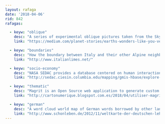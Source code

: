```yaml
---
layout: rafaga
date: '2018-04-06'
rid: 842
rafagas:

  - keyw: "oblique"
    desc: "A series of experimental oblique pictures taken from the SkySat satellite constellation to display our planet from a different angle "
    link: "https://medium.com/planet-stories/earths-wonders-like-you-ve-never-seen-them-before-ac9e2f39aa56"

  - keyw: "boundaries"
    desc: "How the boundary between Italy and their other Alpine neighbors is addressed, with perpetual snows and moving glaziers"
    link: "http://www.italianlimes.net/"

  - keyw: "socio-economy"
    desc: "NASA SEDAC provides a database centered on human interactions and environment to connect Earth and social sciences"
    link: "http://sedac.ciesin.columbia.edu/mapping/gmis-hbase/explore-view/"

  - keyw: "thematic"
    desc: "Magrit is an Open Source web application to generate custom thematic maps from any dataset"
    link: "http://cartonumerique.blogspot.com.es/2018/04/utiliser-magrit-dans-le-cadre-de-la.html"

  - keyw: "german"
    desc: "A word cloud world map of German words borrowed by other languages is part of the \"Deutschland Verstehen\" infographics book "
    link: "http://www.schonleben.de/2012/11/weltkarte-der-deutschen-lehnworter/"
---
```

